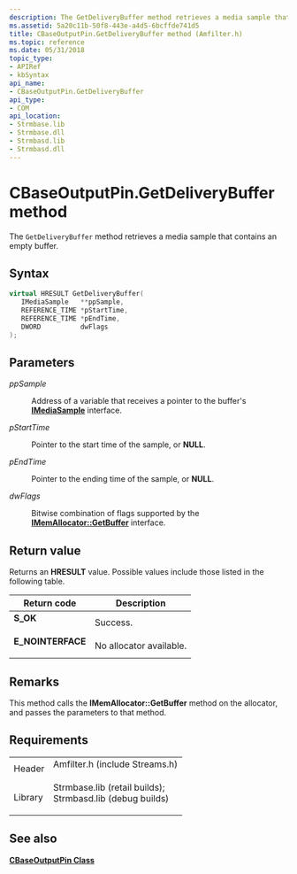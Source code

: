 ```yaml
---
description: The GetDeliveryBuffer method retrieves a media sample that contains an empty buffer.
ms.assetid: 5a20c11b-50f8-443e-a4d5-6bcffde741d5
title: CBaseOutputPin.GetDeliveryBuffer method (Amfilter.h)
ms.topic: reference
ms.date: 05/31/2018
topic_type: 
- APIRef
- kbSyntax
api_name: 
- CBaseOutputPin.GetDeliveryBuffer
api_type: 
- COM
api_location: 
- Strmbase.lib
- Strmbase.dll
- Strmbasd.lib
- Strmbasd.dll
---
```


# CBaseOutputPin.GetDeliveryBuffer method

The `GetDeliveryBuffer` method retrieves a media sample that contains an empty buffer.

## Syntax


```C++
virtual HRESULT GetDeliveryBuffer(
   IMediaSample   **ppSample,
   REFERENCE_TIME *pStartTime,
   REFERENCE_TIME *pEndTime,
   DWORD          dwFlags
);
```



## Parameters

<dl> <dt>

*ppSample* 
</dt> <dd>

Address of a variable that receives a pointer to the buffer's [**IMediaSample**](/windows/desktop/api/Strmif/nn-strmif-imediasample) interface.

</dd> <dt>

*pStartTime* 
</dt> <dd>

Pointer to the start time of the sample, or **NULL**.

</dd> <dt>

*pEndTime* 
</dt> <dd>

Pointer to the ending time of the sample, or **NULL**.

</dd> <dt>

*dwFlags* 
</dt> <dd>

Bitwise combination of flags supported by the [**IMemAllocator::GetBuffer**](/windows/desktop/api/Strmif/nf-strmif-imemallocator-getbuffer) interface.

</dd> </dl>

## Return value

Returns an **HRESULT** value. Possible values include those listed in the following table.



| Return code                                                                                   | Description                        |
|-----------------------------------------------------------------------------------------------|------------------------------------|
| <dl> <dt>**S\_OK**</dt> </dl>          | Success.<br/>                |
| <dl> <dt>**E\_NOINTERFACE**</dt> </dl> | No allocator available.<br/> |



 

## Remarks

This method calls the **IMemAllocator::GetBuffer** method on the allocator, and passes the parameters to that method.

## Requirements



|                    |                                                                                                                                                                                            |
|--------------------|--------------------------------------------------------------------------------------------------------------------------------------------------------------------------------------------|
| Header<br/>  | <dl> <dt>Amfilter.h (include Streams.h)</dt> </dl>                                                                                  |
| Library<br/> | <dl> <dt>Strmbase.lib (retail builds); </dt> <dt>Strmbasd.lib (debug builds)</dt> </dl> |



## See also

<dl> <dt>

[**CBaseOutputPin Class**](cbaseoutputpin.md)
</dt> </dl>

 

 




